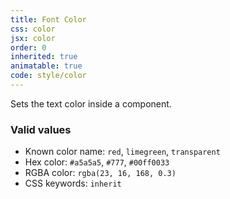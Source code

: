 ```yaml
---
title: Font Color
css: color
jsx: color
order: 0
inherited: true
animatable: true
code: style/color
---
```


Sets the text color inside a component.

### Valid values

- Known color name: `red`, `limegreen`, `transparent`
- Hex color: `#a5a5a5`, `#777`, `#00ff0033`
- RGBA color: `rgba(23, 16, 168, 0.3)`
- CSS keywords: `inherit`
